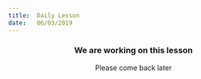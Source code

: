 ```yaml
---
title:  Daily Lesson
date:   06/03/2019
---
```


### <center>We are working on this lesson</center>
<center>Please come back later</center>